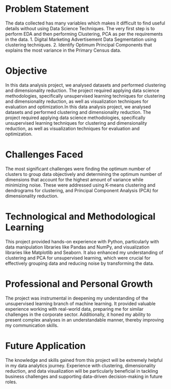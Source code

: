 # Problem Statement
The data collected has many variables which makes it difficult to find useful details without using Data Science Techniques. The very first step is to perform EDA and then performing Clustering, PCA as per the requirements in the data. 1. Digital Marketing Advertisement Data Segmentation using clustering techniques. 2. Identify Optimum Principal Components that explains the most variance in the Primary Census data.
# Objective
In this data analysis project, we analysed datasets and performed clustering and dimensionality reduction. The project required applying data science methodologies, specifically unsupervised learning techniques for clustering and dimensionality reduction, as well as visualization techniques for evaluation and optimization.In this data analysis project, we analysed datasets and performed clustering and dimensionality reduction. The project required applying data science methodologies, specifically unsupervised learning techniques for clustering and dimensionality reduction, as well as visualization techniques for evaluation and optimization.
# Challenges Faced
The most significant challenges were finding the optimum number of clusters to group data objectively and determining the optimum number of dimensions that account for the highest amount of variance while minimizing noise. These were addressed using K-means clustering and dendrograms for clustering, and Principal Component Analysis (PCA) for dimensionality reduction.
# Technological and Methodological Learning
This project provided hands-on experience with Python, particularly with data manipulation libraries like Pandas and NumPy, and visualization libraries like Matplotlib and Seaborn. It also enhanced my understanding of clustering and PCA for unsupervised learning, which were crucial for effectively grouping data and reducing noise by transforming the data.
# Professional and Personal Growth
The project was instrumental in deepening my understanding of the unsupervised learning branch of machine learning. It provided valuable experience working with real-world data, preparing me for similar challenges in the corporate sector. Additionally, it honed my ability to present complex analyses in an understandable manner, thereby improving my communication skills.
# Future Application
The knowledge and skills gained from this project will be extremely helpful in my data analytics journey. Experience with clustering, dimensionality reduction, and data visualization will be particularly beneficial in tackling business challenges and supporting data-driven decision-making in future roles.
